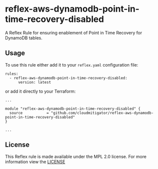 # reflex-aws-dynamodb-point-in-time-recovery-disabled
A Reflex Rule for ensuring enablement of Point in Time Recovery for DynamoDB tables.

## Usage
To use this rule either add it to your `reflex.yaml` configuration file:  
```
rules:
  - reflex-aws-dynamodb-point-in-time-recovery-disabled:
      version: latest
```

or add it directly to your Terraform:  
```
...

module "reflex-aws-dynamodb-point-in-time-recovery-disabled" {
  source           = "github.com/cloudmitigator/reflex-aws-dynamodb-point-in-time-recovery-disabled"
}

...
```

## License
This Reflex rule is made available under the MPL 2.0 license. For more information view the [LICENSE](https://github.com/cloudmitigator/reflex-aws-dynamodb-point-in-time-recovery-disabled/blob/master/LICENSE) 
